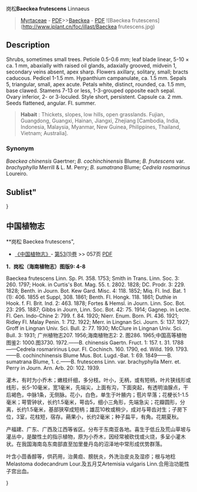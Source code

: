 岗松**Baeckea frutescens** Linnaeus

> [Myrtaceae](http://www.iplant.cn/info/Myrtaceae?t=foc) - [PDF](http://www.iplant.cn/foc/pdf/Myrtaceae.pdf)>>[Baeckea](http://www.iplant.cn/info/Baeckea?t=foc) - [PDF](http://www.iplant.cn/foc/pdf/Baeckea.pdf)
![Baeckea frutescens](http://www.iplant.cn/foc/illast/Baeckea frutescens.jpg)

## Description

Shrubs, sometimes small trees. Petiole 0.5-0.6 mm; leaf blade linear, 5-10 × ca. 1 mm, abaxially with raised oil glands, adaxially grooved, midvein 1, secondary veins absent, apex sharp. Flowers axillary, solitary, small; bracts caducous. Pedicel 1-1.5 mm. Hypanthium campanulate, ca. 1.5 mm. Sepals 5, triangular, small, apex acute. Petals white, distinct, rounded, ca. 1.5 mm, base clawed. Stamens 7-13 or less, 1-3-grouped opposite each sepal. Ovary inferior, 2- or 3-loculed. Style short, persistent. Capsule ca. 2 mm. Seeds flattened, angular. Fl. summer.

> **Habait** : 
> Thickets, slopes, low hills, open grasslands. Fujian, Guangdong, Guangxi, Hainan, Jiangxi, Zhejiang [Cambodia, India, Indonesia, Malaysia, Myanmar, New Guinea, Philippines, Thailand, Vietnam; Australia].

### Synonym
*Baeckea chinensis* Gaertner; *B. cochinchinensis* Blume; *B. frutescens* var. *brachyphylla* Merrill & L. M. Perry; *B. sumatrana* Blume; *Cedrela rosmarinus* Loureiro.

## Sublist"
}
## 中国植物志

**岗松 Baeckea frutescens",

* [《中国植物志》](http://www.iplant.cn/frps)- [第53(1)卷](http://www.iplant.cn/frps/vol/53(1)) >> 057页 [PDF](http://www.iplant.cn/frps/pdf/53(1)/057.PDF)

**1．岗松（海南植物志）图版9: 4-8**

Baeckea frutescens Linn. Sp. Pl. 358. 1753; Smith in Trans. Linn. Soc. 3: 260. 1797; Hook. in Curtis's Bot. Mag. 55. t. 2802. 1828; DC. Prodr. 3: 229. 1828; Benth. in Journ. Bot. Kew Gard. Misc. 4: 118. 1852; Miq. Fl. Ind. Bat. 1 (1): 406. 1855 et Suppl, 308. 1861; Benth. Fl. Hongk. 118. 1861; Duthie in Hook. f. Fl. Brit. Ind. 2: 463. 1878; Fortes & Hemsl. in Journ. Linn. Soc. Bot. 23: 295. 1887; Gibbs in Journ, Linn. Soc. Bot. 42: 75. 1914; Gagnep. in Lecte. Fl. Gen. Indo-Chine 2: 799. f. 84. 1920; Nierr. Enum. Born. Pl. 436. 1921; Ridley Fl. Malay Penin. 1: 712. 1922; Merr. in Lingnan Sci. Journ. 5: 137. 1927; Groff in Lingnan Univ. Sci. Bull. 2: 77. 1930; McClure in Lingnan Univ. Sci. Bull. 3: 1931; 广州植物志207. 1956;海南植物志2: 2. 图286. 1965;中国高等植物图鉴2: 1000.图3730. 1972.——B. chinensis Gaertn. Fruct. 1: 157. t. 31. 1788——Cedrela rosmaririnus Lour. Fl. Cochinch. 160. 1790, ed. Willd. 199. 1793. ——B. cochinchinensis Blume Mus. Bot. Lugd.-Bat. 1: 69. 1849——B. sumatrana Blume, 1. c.——B. frutescens Linn. var. brachyphylla Merr. et. Perry in Journ. Arn. Arb. 20: 102. 1939.

灌木，有时为小乔木；嫩枝纤细，多分枝。叶小，无柄，或有短柄，叶片狭线形或线形，长5-10毫米，宽1毫米，先端尖，上面有沟，下面突起，有透明油腺点，干后褐色，中脉1条，无侧脉。花小，白色，单生于叶腋内；苞片早落；花梗长1-1.5毫米；萼管钟状，长约1.5毫米，萼齿5，细小三角形，先端急尖；花瓣圆形，分离，长约1.5毫米，基部狭窄成短柄；雄蕊10枚或稍少，成对与萼齿对生；子房下位，3室，花柱短，宿存。蒴果小，长约2毫米；种子扁平，有角。花期夏秋。

产福建、广东、广西及江西等省区。分布于东南亚各地。喜生于低丘及荒山草坡与灌丛中，是酸性土的指示植物，原为小乔木，因经常被砍伐或火烧，多呈小灌木状。在我国海南岛东南部直至加里曼丹岛的沼泽地中常形成优势群落。

叶含小茴香醇等，供药用，治黄疸、膀胱炎，外洗治皮炎及湿疹；根与地稔Melastoma dodecandrum Lour.及五月艾Artemisia vulgaris Linn.合用治功能性子宫出血。

}